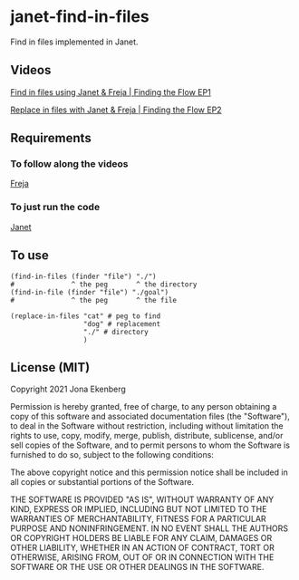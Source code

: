 # janet-find-in-files
Find in files implemented in Janet.

## Videos
[Find in files using Janet & Freja | Finding the Flow EP1](https://www.youtube.com/watch?v=6_vUD4tGPrs)

[Replace in files with Janet & Freja | Finding the Flow EP2](https://www.youtube.com/watch?v=dhOl0KrTNgo)


## Requirements

### To follow along the videos

[Freja](https://github.com/Saikyun/freja)

### To just run the code

[Janet](https://janet-lang.org/)

## To use

```
(find-in-files (finder "file") "./")
#              ^ the peg       ^ the directory
(find-in-file (finder "file") "./goal")
#              ^ the peg       ^ the file

(replace-in-files "cat" # peg to find
                  "dog" # replacement
                  "./" # directory
                  )
```

## License (MIT)
Copyright 2021 Jona Ekenberg

Permission is hereby granted, free of charge, to any person obtaining a copy of this software and associated documentation files (the "Software"), to deal in the Software without restriction, including without limitation the rights to use, copy, modify, merge, publish, distribute, sublicense, and/or sell copies of the Software, and to permit persons to whom the Software is furnished to do so, subject to the following conditions:

The above copyright notice and this permission notice shall be included in all copies or substantial portions of the Software.

THE SOFTWARE IS PROVIDED "AS IS", WITHOUT WARRANTY OF ANY KIND, EXPRESS OR IMPLIED, INCLUDING BUT NOT LIMITED TO THE WARRANTIES OF MERCHANTABILITY, FITNESS FOR A PARTICULAR PURPOSE AND NONINFRINGEMENT. IN NO EVENT SHALL THE AUTHORS OR COPYRIGHT HOLDERS BE LIABLE FOR ANY CLAIM, DAMAGES OR OTHER LIABILITY, WHETHER IN AN ACTION OF CONTRACT, TORT OR OTHERWISE, ARISING FROM, OUT OF OR IN CONNECTION WITH THE SOFTWARE OR THE USE OR OTHER DEALINGS IN THE SOFTWARE.
